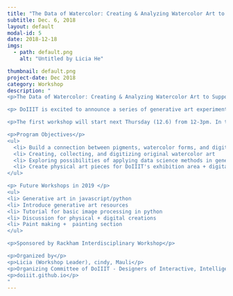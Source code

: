 ```yaml
---
title: "The Data of Watercolor: Creating & Analyzing Watercolor Art to Support Generative Art Creation"
subtitle: Dec. 6, 2018
layout: default
modal-id: 5
date: 2018-12-18
imgs: 
  - path: default.png
    alt: "Untitled by Licia He"

thumbnail: default.png
project-date: Dec 2018
category: Workshop
description: "
<p>The Data of Watercolor: Creating & Analyzing Watercolor Art to Support Generative Art Creation</p>

<p> DoIIIT is excited to announce a series of generative art experiments workshops during the upcoming week & Winter semester 2019. In this series of workshops entitled: \"The Data of Watercolor: Creating & Analyzing Watercolor Art to Support Generative Art Creation\", we invite a group of students and faculty who are passionate about redesigning processes of traditional art with digital tools and platforms. Creative outcomes of these workshops will be exhibited in the DOIIIT exhibition area, located on the 4th floor of the North Quad.</p>

<p>The first workshop will start next Thursday (12.6) from 12-3pm. In this event, we will introduce the project objective/resource, and watercolor making techniques. Participants will get hands-on experience in making watercolor paint from pigment and binders. </p>

<p>Program Objectives</p>
<ul>
  <li> Build a connection between pigments, watercolor forms, and digital creations 
  <li> Creating, collecting, and digitizing original watercolor art 
  <li> Exploring possibilities of applying data science methods in generative art (i.e. if you treat colors/art pieces as datasets, what would you want to get from the dataset?) 
  <li> Create physical art pieces for DoIIIT's exhibition area + digital interactive pieces for the display area 
</ul>

<p> Future Workshops in 2019 </p>
<ul>
<li> Generative art in javascript/python
<li> Introduce generative art resources
<li> Tutorial for basic image processing in python 
<li> Discussion for physical + digital creations  
<li> Paint making +  painting section
</ul>

<p>Sponsored by Rackham Interdisciplinary Workshop</p>

<p>Organized by</p>
<p>Licia (Workshop Leader), cindy, Mauli</p>
<p>Organizing Committee of DoIIIT - Designers of Interactive, Intelligent, and Interconnected Things 2018/2019</p>
<p>doiiit.github.io</p>
"
---
```

